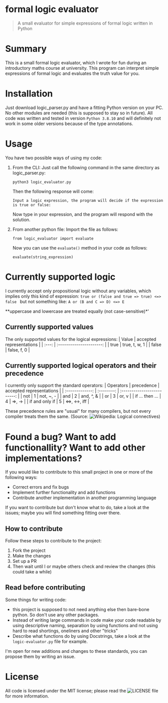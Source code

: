 # formal logic evaluator
> A small evaluator for simple expressions of formal logic written in Python

# Summary
This is a small formal logic evaluator, which I wrote for fun during an introductory maths course at university. 
This program can interpret simple expressions of formal logic and evaluates the truth value for you. 

# Installation
Just download logic_parser.py and have a fitting Python version on your PC. No other modules are needed (this is supposed to stay so in future).
All code was written and tested in version ```Python 3.8.10``` and will definitely not work in some older versions because of the type annotations.

# Usage
You have two possible ways of using my code:

1. From the CLI:
   Just call the following command in the same directory as logic_parser.py:
   ```
   python3 logic_evaluator.py
   ```
   Then the following response will come:
   ```
   Input a logic expression, the program will decide if the expression is true or false: 
   ```
   Now type in your expression, and the program will respond with the solution.

2. From another python file:
   Import the file as follows:
   ```
   from logic_evaluator import evaluate
   ```
   Now you can use the ```evaluate()``` method in your code as follows:
   ```
   evaluate(string_expression)
   ```

# Currently supported logic
I currently accept only propositional logic without any variables, which implies only this kind of expression:
``` true or (false and true => true) <=> false  ```
but not something like:
``` A or (B and C => D) <=> E  ```

**uppercase and lowercase are treated equally (not case-sensitive)*'

## Currently supported values
The only supported values for the logical expressions:
| Value | accepted representations |
| :---: | :----------------------: |
| true  | true, t, w, 1            |
| false | false, f, 0              |


## Currently supported logical operators and their precedence
I currently only support the standard operators:
| Operators       | precedence | accepted representations    |
| :-------------: | :--------: | :-------------------------: |
| not             | 1          | not, ~, -                   |
| and             | 2          | and, ^, &                   |
| or              | 3          | or, v                       |
| if ... then ... | 4          | =>, ->                      |
| if and only if  | 5          | <=>, <->, iff               |

These precedence rules are "usual" for many compilers, but not every compiler treats them the same. 
(Source: ![Wikipedia: Logical connectives](https://en.wikipedia.org/wiki/Logical_connective/))

# Found a bug? Want to add functionallity? Want to add other implementations?
If you would like to contribute to this small project in one or more of the following ways:
- Correct errors and fix bugs
- Implement further functionality and add functions
- Contribute another implementation in another programming language

If you want to contribute but don't know what to do, take a look at the issues; maybe you will find something fitting over there.

## How to contribute
Follow these steps to contribute to the project:
1. Fork the project
2. Make the changes
3. Set up a PR
4. Then wait until I or maybe others check and review the changes (this could take a while) 

## Read before contributing
Some things for writing code:
- this project is supposed to not need anything else then bare-bone python. So don't use any other packages. 
- Instead of writing large commands in code make your code readable by using descriptive naming, separation by using functions and not using hard to read shortings, oneliners and other "tricks"
- Describe what functions do by using Docstrings, take a look at the ```logic-evaluator.py```  file for example.

I'm open for new additions and changes to these standards, you can propose them by writing an issue. 

# License
All code is licensed under the MIT license; please read the ![LICENSE file](LICENSE) for more information.
